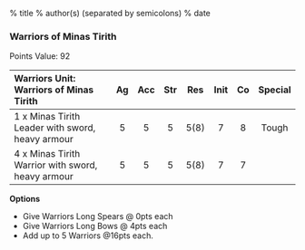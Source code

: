 % title
% author(s) (separated by semicolons)
% date

### Warriors of Minas Tirith
Points Value: 92

|Warriors Unit: Warriors of Minas Tirith           | Ag   | Acc  | Str  | Res   | Init | Co   | Special|
|:------------------------------------------------ |:----:|:----:|:----:|:-----:|:----:|:----:|:------:|
| 1 x Minas Tirith Leader with sword, heavy armour | 5    | 5    | 5    | 5(8)  | 7    | 8    | Tough  |
| 4 x Minas Tirith Warrior with sword, heavy armour| 5    | 5    | 5    | 5(8)  | 7    | 7    |        |

**Options**
* Give Warriors Long Spears @ 0pts each
* Give Warriors Long Bows @ 4pts each
* Add up to 5  Warriors @16pts each.

